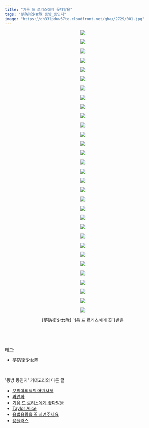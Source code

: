 ```yaml
---
title: "기욤 드 로리스에게 꽃다발을"
tags: "夢防衛少女隊 동방_동인지"
image: "https://dh33lpduw37to.cloudfront.net/ghap/2729/001.jpg"
---
```

<div class="article">
<p style="text-align: center; clear: none; float: none;"><img src="{{ site.imgserver2 }}/ghap/2729/001.jpg"/></p>
<p style="text-align: center; clear: none; float: none;"><img src="{{ site.imgserver2 }}/ghap/2729/002.jpg"/></p>
<p style="text-align: center; clear: none; float: none;"><img src="{{ site.imgserver2 }}/ghap/2729/003.jpg"/></p>
<p style="text-align: center; clear: none; float: none;"><img src="{{ site.imgserver2 }}/ghap/2729/004.jpg"/></p>
<p style="text-align: center; clear: none; float: none;"><img src="{{ site.imgserver2 }}/ghap/2729/005.jpg"/></p>
<p style="text-align: center; clear: none; float: none;"><img src="{{ site.imgserver2 }}/ghap/2729/006.jpg"/></p>
<p style="text-align: center; clear: none; float: none;"><img src="{{ site.imgserver2 }}/ghap/2729/007.jpg"/></p>
<p style="text-align: center; clear: none; float: none;"><img src="{{ site.imgserver2 }}/ghap/2729/008.jpg"/></p>
<p style="text-align: center; clear: none; float: none;"><img src="{{ site.imgserver2 }}/ghap/2729/009.jpg"/></p>
<p style="text-align: center; clear: none; float: none;"><img src="{{ site.imgserver2 }}/ghap/2729/010.jpg"/></p>
<p style="text-align: center; clear: none; float: none;"><img src="{{ site.imgserver2 }}/ghap/2729/011.jpg"/></p>
<p style="text-align: center; clear: none; float: none;"><img src="{{ site.imgserver2 }}/ghap/2729/012.jpg"/></p>
<p style="text-align: center; clear: none; float: none;"><img src="{{ site.imgserver2 }}/ghap/2729/013.jpg"/></p>
<p style="text-align: center; clear: none; float: none;"><img src="{{ site.imgserver2 }}/ghap/2729/014.jpg"/></p>
<p style="text-align: center; clear: none; float: none;"><img src="{{ site.imgserver2 }}/ghap/2729/015.jpg"/></p>
<p style="text-align: center; clear: none; float: none;"><img src="{{ site.imgserver2 }}/ghap/2729/016.jpg"/></p>
<p style="text-align: center; clear: none; float: none;"><img src="{{ site.imgserver2 }}/ghap/2729/017.jpg"/></p>
<p style="text-align: center; clear: none; float: none;"><img src="{{ site.imgserver2 }}/ghap/2729/018.jpg"/></p>
<p style="text-align: center; clear: none; float: none;"><img src="{{ site.imgserver2 }}/ghap/2729/019.jpg"/></p>
<p style="text-align: center; clear: none; float: none;"><img src="{{ site.imgserver2 }}/ghap/2729/020.jpg"/></p>
<p style="text-align: center; clear: none; float: none;"><img src="{{ site.imgserver2 }}/ghap/2729/021.jpg"/></p>
<p style="text-align: center; clear: none; float: none;"><img src="{{ site.imgserver2 }}/ghap/2729/022.jpg"/></p>
<p style="text-align: center; clear: none; float: none;"><img src="{{ site.imgserver2 }}/ghap/2729/023.jpg"/></p>
<p style="text-align: center; clear: none; float: none;"><img src="{{ site.imgserver2 }}/ghap/2729/024.jpg"/></p>
<p style="text-align: center; clear: none; float: none;"><img src="{{ site.imgserver2 }}/ghap/2729/025.jpg"/></p>
<p style="text-align: center; clear: none; float: none;"><img src="{{ site.imgserver2 }}/ghap/2729/026.jpg"/></p>
<p style="text-align: center; clear: none; float: none;"><img src="{{ site.imgserver2 }}/ghap/2729/027.jpg"/></p>
<p style="text-align: center; clear: none; float: none;"><img src="{{ site.imgserver2 }}/ghap/2729/028.jpg"/></p>
<p style="text-align: center; clear: none; float: none;"><img src="{{ site.imgserver2 }}/ghap/2729/029.jpg"/></p>
<p style="text-align: center; clear: none; float: none;"><img src="{{ site.imgserver2 }}/ghap/2729/030.jpg"/></p>
<p style="text-align: center; clear: none; float: none;"><img src="{{ site.imgserver2 }}/ghap/2729/031.jpg"/></p>
<p style="text-align: center; clear: none; float: none;">[夢防衛少女隊] 기욤 드 로리스에게 꽃다발을</p>
<p><br/></p>
</div><br/>
<div class="tagTrail">
<p>태그: </p>
<ul>
<li>夢防衛少女隊</li>
</ul>
</div><br/>
<div class="another">
<p>'동방 동인지' 카테고리의 다른 글</p>
<ul>
<li><a href="/ghap_2732">모리야씨댁의 어떤사정</a></li>
<li><a href="/ghap_2731">과연화</a></li>
<li><a href="/ghap_2729">기욤 드 로리스에게 꽃다발을</a></li>
<li><a href="/ghap_2728">Taylor Alice</a></li>
<li><a href="/ghap_2727">용법용량을 꼭 지켜주세요</a></li>
<li><a href="/ghap_2726">묭플러스</a></li>
</ul>
</div><br/>
<div class="cb_module cb_fluid">
<div class="cb_wrt cb_profile">
</div><!-- commentList close -->
</div><br/>
